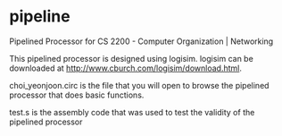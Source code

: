 # pipeline
Pipelined Processor for CS 2200 - Computer Organization | Networking

This pipelined processor is designed using logisim.
logisim can be downloaded at http://www.cburch.com/logisim/download.html.

choi_yeonjoon.circ is the file that you will open to browse the pipelined processor that does basic functions.

test.s is the assembly code that was used to test the validity of the pipelined processor

